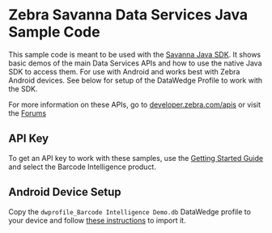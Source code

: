 Zebra Savanna Data Services Java Sample Code
============================================

This sample code is meant to be used with the [Savanna Java SDK](https://github.com/Zebra/Savanna-Java-SDK).  It shows basic demos of the main Data Services APIs and how to use the native Java SDK to access them.  For use with Android and works best with Zebra Android devices.  See below for setup of the DataWedge Profile to work with the SDK.

For more information on these APIs, go to [developer.zebra.com/apis](https://developer.zebra.com/apis) or visit the [Forums](https://developer.zebra.com/forum/search?keys=&field_zebra_curated_tags_tid%5B%5D=273)

API Key
-------

To get an API key to work with these samples, use the [Getting Started Guide](https://developer.zebra.com/gsg) and select the Barcode Intelligence product.  

Android Device Setup
--------------------

Copy the `dwprofile_Barcode Intelligence Demo.db` DataWedge profile to your device and follow [these instructions](https://techdocs.zebra.com/datawedge/6-5/guide/settings/#importaprofile) to import it.
